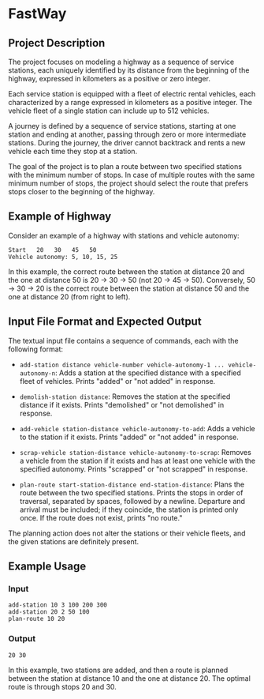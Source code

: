 # FastWay
## Project Description

The project focuses on modeling a highway as a sequence of service stations, each uniquely identified by its distance from the beginning of the highway, expressed in kilometers as a positive or zero integer.

Each service station is equipped with a fleet of electric rental vehicles, each characterized by a range expressed in kilometers as a positive integer. The vehicle fleet of a single station can include up to 512 vehicles.

A journey is defined by a sequence of service stations, starting at one station and ending at another, passing through zero or more intermediate stations. During the journey, the driver cannot backtrack and rents a new vehicle each time they stop at a station.

The goal of the project is to plan a route between two specified stations with the minimum number of stops. In case of multiple routes with the same minimum number of stops, the project should select the route that prefers stops closer to the beginning of the highway.

## Example of Highway

Consider an example of a highway with stations and vehicle autonomy:

```
Start   20   30   45   50
Vehicle autonomy: 5, 10, 15, 25
```

In this example, the correct route between the station at distance 20 and the one at distance 50 is 20 → 30 → 50 (not 20 → 45 → 50). Conversely, 50 → 30 → 20 is the correct route between the station at distance 50 and the one at distance 20 (from right to left).

## Input File Format and Expected Output

The textual input file contains a sequence of commands, each with the following format:

- `add-station distance vehicle-number vehicle-autonomy-1 ... vehicle-autonomy-n`: Adds a station at the specified distance with a specified fleet of vehicles. Prints "added" or "not added" in response.

- `demolish-station distance`: Removes the station at the specified distance if it exists. Prints "demolished" or "not demolished" in response.

- `add-vehicle station-distance vehicle-autonomy-to-add`: Adds a vehicle to the station if it exists. Prints "added" or "not added" in response.

- `scrap-vehicle station-distance vehicle-autonomy-to-scrap`: Removes a vehicle from the station if it exists and has at least one vehicle with the specified autonomy. Prints "scrapped" or "not scrapped" in response.

- `plan-route start-station-distance end-station-distance`: Plans the route between the two specified stations. Prints the stops in order of traversal, separated by spaces, followed by a newline. Departure and arrival must be included; if they coincide, the station is printed only once. If the route does not exist, prints "no route."

The planning action does not alter the stations or their vehicle fleets, and the given stations are definitely present.

## Example Usage

### Input
```
add-station 10 3 100 200 300
add-station 20 2 50 100
plan-route 10 20
```

### Output
```
20 30
```

In this example, two stations are added, and then a route is planned between the station at distance 10 and the one at distance 20. The optimal route is through stops 20 and 30.
